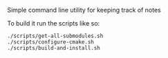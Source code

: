 Simple command line utility for keeping track of notes

To build it run the scripts like so:

```
./scripts/get-all-submodules.sh
./scripts/configure-cmake.sh
./scripts/build-and-install.sh
```
